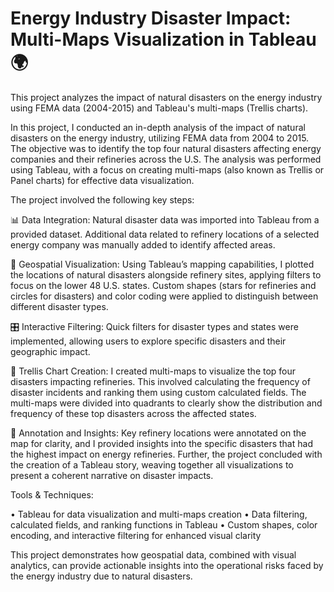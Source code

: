 # Energy Industry Disaster Impact: Multi-Maps Visualization in Tableau 🌍
This project analyzes the impact of natural disasters on the energy industry using FEMA data (2004-2015) and Tableau's multi-maps (Trellis charts). 

In this project, I conducted an in-depth analysis of the impact of natural disasters on the energy industry, utilizing FEMA data from 2004 to 2015. The objective was to identify the top four natural disasters affecting energy companies and their refineries across the U.S. The analysis was performed using Tableau, with a focus on creating multi-maps (also known as Trellis or Panel charts) for effective data visualization.

The project involved the following key steps:

📊 Data Integration: Natural disaster data was imported into Tableau from a provided dataset. Additional data related to refinery locations of a selected energy company was manually added to identify affected areas.
 
📍 Geospatial Visualization: Using Tableau’s mapping capabilities, I plotted the locations of natural disasters alongside refinery sites, applying filters to focus on the lower 48 U.S. states. Custom shapes (stars for refineries and circles for disasters) and color coding were applied to distinguish between different disaster types.
 
🎛️ Interactive Filtering: Quick filters for disaster types and states were implemented, allowing users to explore specific disasters and their geographic impact.
 
🧮 Trellis Chart Creation: I created multi-maps to visualize the top four disasters impacting refineries. This involved calculating the frequency of disaster incidents and ranking them using custom calculated fields. The multi-maps were divided into quadrants to clearly show the distribution and frequency of these top disasters across the affected states.
 
📝 Annotation and Insights: Key refinery locations were annotated on the map for clarity, and I provided insights into the specific disasters that had the highest impact on energy refineries. Further, the project concluded with the creation of a Tableau story, weaving together all visualizations to present a coherent narrative on disaster impacts.
	
Tools & Techniques:

• Tableau for data visualization and multi-maps creation
• Data filtering, calculated fields, and ranking functions in Tableau
• Custom shapes, color encoding, and interactive filtering for enhanced visual clarity
	
This project demonstrates how geospatial data, combined with visual analytics, can provide actionable insights into the operational risks faced by the energy industry due to natural disasters.




